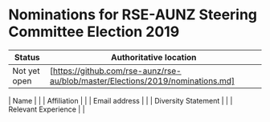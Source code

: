 # Nominations for RSE-AUNZ Steering Committee Election 2019

| Status | Authoritative location |
| --- | --- |
| Not yet open | [https://github.com/rse-aunz/rse-au/blob/master/Elections/2019/nominations.md] |

| Name |  |
| Affiliation |  |
| Email address |  |
| Diversity Statement |  |
| Relevant Experience |  |
